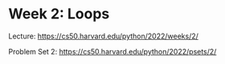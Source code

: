 # Week 2: Loops
Lecture: https://cs50.harvard.edu/python/2022/weeks/2/

Problem Set 2: https://cs50.harvard.edu/python/2022/psets/2/
